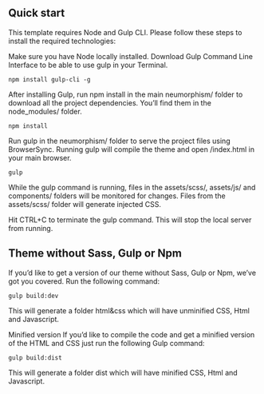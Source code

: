## Quick start
This template requires Node and Gulp CLI. Please follow these steps to install the required technologies:

Make sure you have Node locally installed.
Download Gulp Command Line Interface to be able to use gulp in your Terminal.
```
npm install gulp-cli -g
```
After installing Gulp, run npm install in the main neumorphism/ folder to download all the project dependencies. You’ll find them in the node_modules/ folder.
```
npm install
```
Run gulp in the neumorphism/ folder to serve the project files using BrowserSync. Running gulp will compile the theme and open /index.html in your main browser.
```
gulp
```
While the gulp command is running, files in the assets/scss/, assets/js/ and components/ folders will be monitored for changes. Files from the assets/scss/ folder will generate injected CSS.

Hit CTRL+C to terminate the gulp command. This will stop the local server from running.

## Theme without Sass, Gulp or Npm
If you’d like to get a version of our theme without Sass, Gulp or Npm, we’ve got you covered. Run the following command:

```
gulp build:dev
```
This will generate a folder html&css which will have unminified CSS, Html and Javascript.

Minified version
If you’d like to compile the code and get a minified version of the HTML and CSS just run the following Gulp command:
```
gulp build:dist
```
This will generate a folder dist which will have minified CSS, Html and Javascript.
